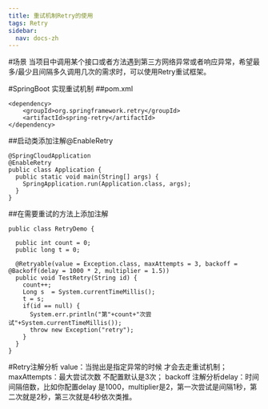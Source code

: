```yaml
---
title: 重试机制Retry的使用
tags: Retry
sidebar: 
  nav: docs-zh
---
```


#场景
当项目中调用某个接口或者方法遇到第三方网络异常或者响应异常，希望最多/最少且间隔多久调用几次的需求时，可以使用Retry重试框架。

#SpringBoot 实现重试机制
##pom.xml
```
<dependency>
    <groupId>org.springframework.retry</groupId>
    <artifactId>spring-retry</artifactId>
</dependency>
```
##启动类添加注解@EnableRetry
```
@SpringCloudApplication
@EnableRetry
public class Application {
  public static void main(String[] args) {
    SpringApplication.run(Application.class, args);
  }
}
```
##在需要重试的方法上添加注解
```
public class RetryDemo {
  
  public int count = 0;
  public long t = 0;

  @Retryable(value = Exception.class, maxAttempts = 3, backoff = @Backoff(delay = 1000 * 2, multiplier = 1.5))
  public void TestRetry(String id) {
    count++;
    Long s  = System.currentTimeMillis();
    t = s;
    if(id == null) {
      System.err.println("第"+count+"次尝试"+System.currentTimeMillis());
      throw new Exception("retry");
    }
  }
}
```
#Retry注解分析
value：当抛出是指定异常的时候 才会去走重试机制；
maxAttempts：最大尝试次数 不配置默认是3次；
backoff 注解分析delay：时间间隔倍数，比如你配置delay 是1000，multiplier是2，第一次尝试是间隔1秒，第二次就是2秒，第三次就是4秒依次类推。